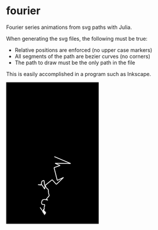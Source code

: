 # fourier
Fourier series animations from svg paths with Julia.

When generating the svg files, the following must be true:
* Relative positions are enforced (no upper case markers)
* All segments of the path are bezier curves (no corners)
* The path to draw must be the only path in the file

This is easily accomplished in a program such as Inkscape.

![Example gif](jerma.gif)